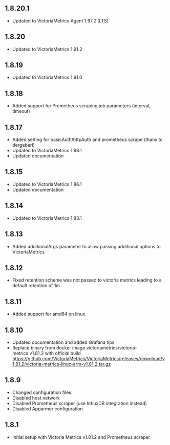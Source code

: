 ## 1.8.20.1

- Updated to VictoriaMetrics Agent 1.97.2 (LTS)

## 1.8.20

- Updated to VictoriaMetrics 1.91.2

## 1.8.19

- Updated to VictoriaMetrics 1.91.0

## 1.8.18

- Added support for Prometheus scraping job parameters (interval, timeout)

## 1.8.17

- Added setting for basicAuth/httpAuth and prometheus scrape (thanx to dergeberl)
- Updated to VictoriaMetrics 1.88.1
- Updated documentation

## 1.8.15

- Updated to VictoriaMetrics 1.86.1
- Updated documentation

## 1.8.14

- Updated to VictoriaMetrics 1.83.1

## 1.8.13

- Added additionalArgs parameter to allow passing additional options to VictoriaMetrics

## 1.8.12

- Fixed retention scheme was not passed to victoria metrics leading to a default retention of 1m

## 1.8.11

- Added support for amd64 on linux

## 1.8.10

- Updated documentation and added Grafana tips
- Replace binary from docker image victoriametrics/victoria-metrics:v1.81.2 with official build https://github.com/VictoriaMetrics/VictoriaMetrics/releases/download/v1.81.2/victoria-metrics-linux-arm-v1.81.2.tar.gz

## 1.8.9

- Changed configuration files
- Disabled host network
- Disabled Prometheus scraper (use InfluxDB integration instead)
- Disabled Apparmor configuration

## 1.8.1

- Initial setup with Victoria Metrics v1.81.2 and Prometheus scraper
